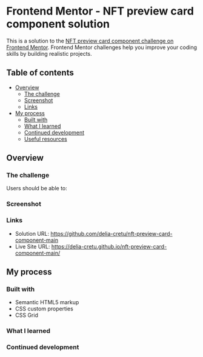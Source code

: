 # Frontend Mentor - NFT preview card component solution

This is a solution to the [NFT preview card component challenge on Frontend Mentor](https://www.frontendmentor.io/challenges/nft-preview-card-component-SbdUL_w0U). Frontend Mentor challenges help you improve your coding skills by building realistic projects.

## Table of contents

- [Overview](#overview)
  - [The challenge](#the-challenge)
  - [Screenshot](#screenshot)
  - [Links](#links)
- [My process](#my-process)
  - [Built with](#built-with)
  - [What I learned](#what-i-learned)
  - [Continued development](#continued-development)
  - [Useful resources](#useful-resources)

## Overview

### The challenge

Users should be able to:

### Screenshot

### Links

- Solution URL: https://github.com/delia-cretu/nft-preview-card-component-main
- Live Site URL: https://delia-cretu.github.io/nft-preview-card-component-main/

## My process

### Built with

- Semantic HTML5 markup
- CSS custom properties
- CSS Grid

### What I learned

### Continued development

